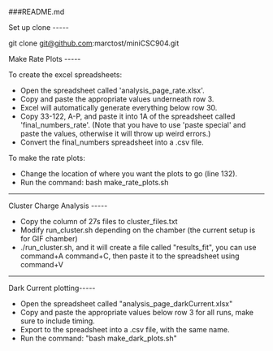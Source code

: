 ###README.md

Set up clone -----

git clone git@github.com:marctost/miniCSC904.git

Make Rate Plots -----

To create the excel spreadsheets:
* Open the spreadsheet called 'analysis_page_rate.xlsx'.
* Copy and paste the appropriate values underneath row 3.
* Excel will automatically generate everything below row 30.
* Copy 33-122, A-P, and paste it into 1A of the spreadsheet called 'final_numbers_rate'. (Note that you have to use 'paste special' and paste the values, otherwise it will throw up weird errors.)
* Convert the final_numbers spreadsheet into a .csv file.

To make the rate plots:
* Change the location of where you want the plots to go (line 132).
* Run the command: bash make_rate_plots.sh

-----------------------------------------------

Cluster Charge Analysis -----
 * Copy the column of 27s files to cluster_files.txt
 * Modify run_cluster.sh depending on the chamber (the current setup is for GIF chamber)
 * ./run_cluster.sh, and it will create a file called "results_fit", you can use command+A command+C, then paste it to the spreadsheet using command+V


-------------------------

Dark Current plotting-----
* Open the spreadsheet called "analysis_page_darkCurrent.xlsx"
* Copy and paste the appropriate values below row 3 for all runs, make sure to include timing.
* Export to the spreadsheet into a .csv file, with the same name.
* Run the command: "bash make_dark_plots.sh"
